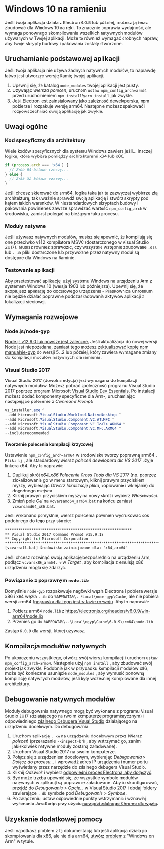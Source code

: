 # Windows 10 na ramieniu

Jeśli twoja aplikacja działa z Electron 6.0.8 lub później, możesz ją teraz zbudować dla Windows 10 na ręki. To znacznie poprawia wydajność, ale wymaga ponownego skompilowania wszelkich natywnych modułów używanych w Twojej aplikacji. Może to również wymagać drobnych napraw, aby twoje skrypty budowy i pakowania zostały stworzone.

## Uruchamianie podstawowej aplikacji
Jeśli twoja aplikacja nie używa żadnych natywnych modułów, to naprawdę łatwo jest utworzyć wersję Ramię twojej aplikacji.

1. Upewnij się, że katalog `node_modules` twojej aplikacji jest pusty.
2. Używając _wiersza poleceń_, uruchom `ustaw npm_config_arch=arm64` przed uruchomieniem `npm install`/`yarn install` jak zwykle.
3. [Jeśli Electron jest zainstalowany jako zależność deweloperska](quick-start.md#prerequisites), npm pobierze i rozpakuje wersję arm64. Następnie możesz spakować i rozpowszechniać swoją aplikację jak zwykle.

## Uwagi ogólne

### Kod specyficzny dla architektury

Wiele kodów specyficznych dla systemu Windows zawiera jeśli... inaczej logika, która wybiera pomiędzy architekturami x64 lub x86.

```js
if (process.arch === 'x64') {
  // Zrób 64-bitowe rzeczy...
} else {
  // Zrób 32-bitowe rzeczy...
}
```

Jeśli chcesz skierować do arm64, logika taka jak ta zazwyczaj wybierze złą architekturę, tak uważnie sprawdź swoją aplikację i stwórz skrypty pod kątem takich warunków. W niestandardowych skryptach budowy i pakowania powinieneś zawsze sprawdzać wartość `npm_config_arch` w środowisku, zamiast polegać na bieżącym łuku procesu.

### Moduły natywne
Jeśli używasz natywnych modułów, musisz się upewnić, że kompilują się one przeciwko v142 kompilatora MSVC (dostarczonego w Visual Studio 2017). Musisz również sprawdzić, czy wszystkie wstępnie zbudowane `.dll` lub `. ib` pliki dostarczone lub przywołane przez natywny moduł są dostępne dla Windows na Raminie.

### Testowanie aplikacji
Aby przetestować aplikację, użyj systemu Windows na urządzeniu Arm z systemem Windows 10 (wersja 1903 lub późniejsza). Upewnij się, że skopiujesz aplikację do docelowego urządzenia - Piaskownica Chromium nie będzie działać poprawnie podczas ładowania aktywów aplikacji z lokalizacji sieciowej.

## Wymagania rozwojowe
### Node.js/node-gyp

[Node.js v12.9.0 lub nowsze jest zalecane.](https://nodejs.org/en/) Jeśli aktualizacja do nowej wersji Node jest niepożądana, zamiast tego możesz [zaktualizować kopię npm manualnie-gyp](https://github.com/nodejs/node-gyp/wiki/Updating-npm's-bundled-node-gyp) do wersji 5. .2 lub później, który zawiera wymagane zmiany do kompilacji modułów natywnych dla ramienia.

### Visual Studio 2017
Visual Studio 2017 (dowolna edycja) jest wymagana do kompilacji natywnych modułów. Możesz pobrać społeczność programu Visual Studio 2017 poprzez program Microsoft [Visual Studio Dev Essentials](https://visualstudio.microsoft.com/dev-essentials/). Po instalacji możesz dodać komponenty specyficzne dla Arm-, uruchamiając następujące polecenie z _Command Prompt_:

```powershell
vs_installer.exe ^
--add Microsoft.VisualStudio.Workload.NativeDesktop ^
--add Microsoft.VisualStudio.Component.VC.ATLMFC ^
--add Microsoft.VisualStudio.Component.VC.Tools.ARM64 ^
--add Microsoft.VisualStudio.Component.VC.MFC.ARM64 ^
--includerecommended
```

#### Tworzenie polecenia kompilacji krzyżowej
Ustawienie `npm_config_arch=arm64` w środowisku tworzy poprawną arm64 `. Pliki bj` , ale standardowy _wiersz poleceń dewelopera dla VS 2017_ użyje linkera x64. Aby to naprawić:

1. Duplikuj skrót _x64_x86 Polecenie Cross Tools dla VS 2017_ (np. poprzez zlokalizowanie go w menu startowym, kliknij prawym przyciskiem myszy, wybierając _Otwórz lokalizację pliku_, kopiowanie i wklejanie) do dogodnego miejsca.
2. Kliknij prawym przyciskiem myszy na nowy skrót i wybierz _Właściwości_.
3. Zmień pole _Cel_ na `vcvarsamd64_arm64.bat` na końcu zamiast `vcvarsamd64_x86.bat`.

Jeśli wykonano pomyślnie, wiersz polecenia powinien wydrukować coś podobnego do tego przy starcie:

```bat
**********************************************************
** Visual Studio 2017 Command Prompt v15.9.15
** Copyright (c) Microsoft Corporation
**************************************************************************************************************************************
[vcvarsall.bat] Środowisko zainicjowane dla: 'x64_arm64'
```

Jeśli chcesz rozwinąć swoją aplikację bezpośrednio na urządzeniu Arm, podłącz `vcvarsx86_arm64. w` w _Target_ , aby kompilacja z emulsją x86 urządzenia mogła się zdarzyć.

### Powiązanie z poprawnym `node.lib`

Domyślnie `node-gyp` rozpakowuje nagłówki węzła Electrona i pobiera wersje x86 i x64 węzła `. ib` do `%APPDATA%\. \Local\node-gyp\Cache`, ale nie pobiera wersji arm64 ([poprawka dla tego jest w fazie rozwoju](https://github.com/nodejs/node-gyp/pull/1875). Aby to naprawić:

1. Pobierz arm64 `node.lib` z https://electronjs.org/headers/v6.0.9/win-arm64/node.lib
2. Przenieś go do `%APPDATA%\..\Local\ngyp\Cache\6.0.9\arm64\node.lib`

Zastąp `6.0.9` dla wersji, której używasz.


## Kompilacja modułów natywnych
Po ukończeniu wszystkiego, otwórz swój wiersz kompilacji i uruchom `ustaw npm_config_arch=arm64`. Następnie użyj `npm install` , aby zbudować swój projekt jak zwykle. Podobnie jak w przypadku kompilacji modułów x86, może być konieczne usunięcie `node_modules` , aby wymusić ponowną kompilację natywnych modułów, jeśli były wcześniej kompilowane dla innej architektury.

## Debugowanie natywnych modułów

Moduły debugowania natywnego mogą być wykonane z programu Visual Studio 2017 (działającego na twoim komputerze programistycznym) i odpowiedniego [zdalnego Debugera Visual Studio](https://docs.microsoft.com/en-us/visualstudio/debugger/remote-debugging-cpp?view=vs-2019) działającego na urządzeniu docelowym. Do debugowania:

1. Uruchom aplikację `. xe` na urządzeniu docelowym przez _Wiersz poleceń_ (przekazanie `--inspect-brk` , aby wstrzymać go, zanim jakiekolwiek natywne moduły zostaną załadowane).
2. Uruchom Visual Studio 2017 na swoim komputerze.
3. Połącz się z urządzeniem docelowym, wybierając _Debugowania > Dołącz do procesu..._ i wprowadź adres IP urządzenia i numer portu wyświetlany przez narzędzie do zdalnego debugera Visual Studio.
4. Kliknij _Odśwież_ i wybierz [odpowiedni proces Electrona, aby dołączyć](../development/debug-instructions-windows.md).
5. Być może trzeba upewnić się, że wszystkie symbole modułów natywnych w aplikacji są poprawnie załadowane. Aby to skonfigurować, przejdź do _Debugowania > Opcje..._ w Visual Studio 2017 i dodaj foldery zawierające `. db` symbole pod _Debugowanie > Symbole_.
5. Po załączeniu, ustaw odpowiednie punkty wstrzymania i wznawiaj wykonanie JavaScript przy użyciu [narzędzi zdalnego Chrome dla węzła](debugging-main-process.md).

## Uzyskanie dodatkowej pomocy
Jeśli napotkasz problem z tą dokumentacją lub jeśli aplikacja działa po skompilowaniu dla x86, ale nie dla arm64, [utwórz problem](../development/issues.md) z "Windows on Arm" w tytule.
